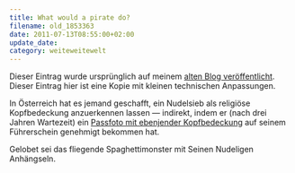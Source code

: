 ```yaml
---
title: What would a pirate do?
filename: old_1853363
date: 2011-07-13T08:55:00+02:00
update_date:
category: weiteweitewelt
---
```

Dieser Eintrag wurde ursprünglich auf meinem [alten Blog veröffentlicht](https://stu.blogger.de/stories/1853363/). Dieser Eintrag hier ist eine Kopie mit kleinen technischen Anpassungen.

In Österreich hat es jemand geschafft, ein Nudelsieb als religiöse Kopfbedeckung anzuerkennen lassen &mdash; indirekt, indem er (nach drei Jahren Wartezeit) ein [Passfoto mit ebenjender Kopfbedeckung](http://www.vol.at/nudelsieb-als-religioese-kopfbedeckung-in-fuehrerschein-genehmigt/news-20110712-03443869) auf seinem Führerschein genehmigt bekommen hat.

Gelobet sei das fliegende Spaghettimonster mit Seinen Nudeligen Anhängseln.

